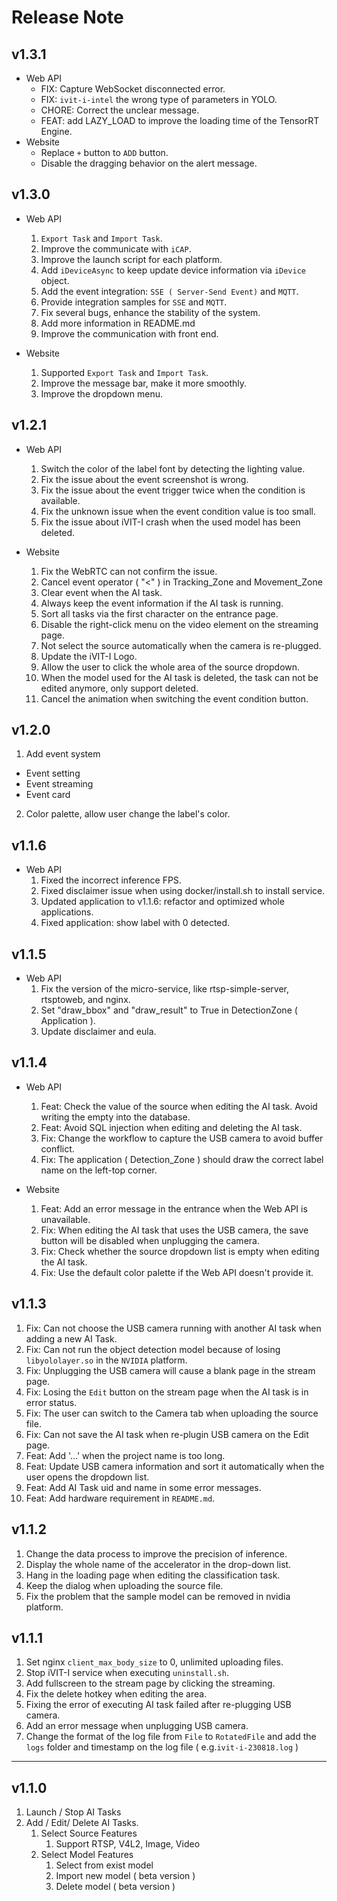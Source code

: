 # Release Note

## v1.3.1
* Web API
  * FIX: Capture WebSocket disconnected error.
  * FIX: `ivit-i-intel` the wrong type of parameters in YOLO.
  * CHORE: Correct the unclear message.
  * FEAT: add LAZY_LOAD to improve the loading time of the TensorRT Engine.
* Website
  * Replace `+` button to `ADD` button.
  * Disable the dragging behavior on the alert message.

## v1.3.0
* Web API
  1. `Export Task` and `Import Task`.
  2. Improve the communicate with `iCAP`.
  3. Improve the launch script for each platform.
  4. Add `iDeviceAsync` to keep update device information via `iDevice` object.
  5. Add the event integration: `SSE ( Server-Send Event)` and `MQTT`.
  6. Provide integration samples for `SSE` and `MQTT`.
  7. Fix several bugs, enhance the stability of the system.
  8. Add more information in README.md
  9. Improve the communication with front end.
  
* Website
  1. Supported `Export Task` and `Import Task`.
  2. Improve the message bar, make it more smoothly.
  3. Improve the dropdown menu.

## v1.2.1
* Web API
  1. Switch the color of the label font by detecting the lighting value. 
  2. Fix the issue about the event screenshot is wrong.
  3. Fix the issue about the event trigger twice when the condition is available.
  4.  Fix the unknown issue when the event condition value is too small.
  5. Fix the issue about iVIT-I crash when the used model has been deleted. 

* Website
  1. Fix the WebRTC can not confirm the issue.
  2. Cancel event operator ( "<" ) in Tracking_Zone and Movement_Zone
  3. Clear event when the AI task.
  4. Always keep the event information if the AI task is running.
  5. Sort all tasks via the first character on the entrance page.
  6. Disable the right-click menu on the video element on the streaming page.
  7. Not select the source automatically when the camera is re-plugged.
  8. Update the iVIT-I Logo.
  9. Allow the user to click the whole area of the source dropdown.
  10. When the model used for the AI task is deleted, the task can not be edited anymore, only support deleted.
  11. Cancel the animation when switching the event condition button. 

## v1.2.0
1. Add event system
  * Event setting
  * Event streaming
  * Event card
2. Color palette, allow user change the label's color.

## v1.1.6
* Web API
  1. Fixed the incorrect inference FPS.
  2. Fixed disclaimer issue when using docker/install.sh to install service.
  3. Updated application to v1.1.6: refactor and optimized whole applications.
  4. Fixed application: show label with 0 detected.

## v1.1.5
* Web API
  1. Fix the version of the micro-service, like rtsp-simple-server, rtsptoweb, and nginx.
  2. Set "draw_bbox" and "draw_result" to True in DetectionZone ( Application ).
  3. Update disclaimer and eula.

## v1.1.4
* Web API
  1. Feat: Check the value of the source when editing the AI task. Avoid writing the empty into the database.
  2. Feat: Avoid SQL injection when editing and deleting the AI task.
  3. Fix: Change the workflow to capture the USB camera to avoid buffer conflict.
  4. Fix: The application ( Detection_Zone ) should draw the correct label name on the left-top corner.

* Website
  1. Feat: Add an error message in the entrance when the Web API is unavailable.
  2. Fix: When editing the AI task that uses the USB camera, the save button will be disabled when unplugging the camera.
  3. Fix: Check whether the source dropdown list is empty when editing the AI task.
  4. Fix: Use the default color palette if the Web API doesn't provide it. 

## v1.1.3
1. Fix: Can not choose the USB camera running with another AI task when adding a new AI Task.
2. Fix: Can not run the object detection model because of losing `libyololayer.so` in the `NVIDIA` platform.
3. Fix: Unplugging the USB camera will cause a blank page in the stream page.
4. Fix: Losing the `Edit` button on the stream page when the AI task is in error status.
5. Fix: The user can switch to the Camera tab when uploading the source file.
6. Fix: Can not save the AI task when re-plugin USB camera on the Edit page.
7. Feat: Add '...' when the project name is too long.
8. Feat: Update USB camera information and sort it automatically when the user opens the dropdown list.
9. Feat: Add AI Task uid and name in some error messages.
10. Feat: Add hardware requirement in `README.md`.

## v1.1.2
1. Change the data process to improve the precision of inference.
2. Display the whole name of the accelerator in the drop-down list.
3. Hang in the loading page when editing the classification task.
4. Keep the dialog when uploading the source file. 
5. Fix the problem that the sample model can be removed in nvidia platform.

## v1.1.1 
1. Set nginx `client_max_body_size` to 0, unlimited uploading files.
2. Stop iVIT-I service when executing `uninstall.sh`.
3. Add fullscreen to the stream page by clicking the streaming.
4. Fix the delete hotkey when editing the area.
5. Fixing the error of executing AI task failed after re-plugging USB camera.
6. Add an error message when unplugging USB camera.
7. Change the format of the log file from `File` to `RotatedFile` and add the `logs` folder and timestamp on the log file ( e.g.`ivit-i-230818.log` )

---

## v1.1.0
1. Launch / Stop AI Tasks
2. Add / Edit/ Delete AI Tasks.
    1. Select Source Features
        1. Support RTSP, V4L2, Image, Video
    2. Select Model Features
        1. Select from exist model
        2. Import new model ( beta version )
        3. Delete model ( beta version )
